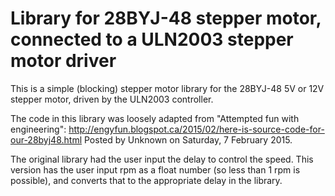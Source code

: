 # Library for 28BYJ-48 stepper motor, connected to a ULN2003 stepper motor driver

This is a simple (blocking) stepper motor library for the 28BYJ-48 5V or 12V stepper motor, driven by the ULN2003 controller.

The code in this library was loosely adapted from "Attempted fun with engineering": http://engyfun.blogspot.ca/2015/02/here-is-source-code-for-our-28byj48.html 
Posted by Unknown on Saturday, 7 February 2015.

The original library had the user input the delay to control the speed. This version has the user input rpm as a float number (so less than 1 rpm is possible), and converts that to the appropriate delay in the library.
